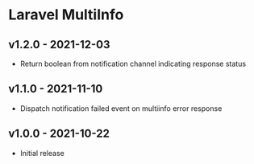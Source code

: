 # Laravel MultiInfo

## v1.2.0 - 2021-12-03

* Return boolean from notification channel indicating response status

## v1.1.0 - 2021-11-10

* Dispatch notification failed event on multiinfo error response

## v1.0.0 - 2021-10-22

* Initial release